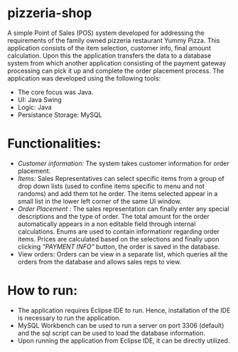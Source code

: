 # pizzeria-shop
 A simple Point of Sales (POS) system developed for addressing the requirements of the family owned pizzeria restaurant Yummy Pizza. This application consists of the item selection, customer info, final amount calculation. Upon this the application transfers the data to a database system from which another application consisting of the payment gateway processing can pick it up and complete the order placement process. The application was developed using the following tools:
- The core focus was Java.
 - UI: Java Swing
 - Logic: Java
 - Persistance Storage: MySQL
 
# Functionalities:
- *Customer information:* The system takes customer information for order placement.
- *Items:* Sales Representatives can select specific items from a group of drop down lists (used to confine items specific to menu and not randoms) and add them tot he order. The items selected appear in a small list in the lower left corner of the same UI window.
- *Order Placement :* The sales representation can finally enter any special descriptions and the type of order. The total amount for the order automatically appears in a non editable field through internal calculations. Enums are used to contain informationr regarding order items. Prices are calculated based on the selections and finally upon clicking *"PAYMENT INFO"* button, the order is saved in the database.
- View orders: Orders can be view in a separate list, which queries all the orders from the database and allows sales reps to view.

# How to run:
- The application requires Eclipse IDE to run. Hence, installation of the IDE is necessary to run the application.
- MySQL Workbench can be used to run a server on port 3306 (default) and the sql script can be used to load the database information.
- Upon running the application from Eclipse IDE, it can be directly utilized. 
 
